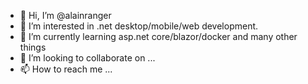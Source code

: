 - 👋 Hi, I’m @alainranger
- 👀 I’m interested in .net desktop/mobile/web development.  
- 🌱 I’m currently learning asp.net core/blazor/docker and many other things
- 💞️ I’m looking to collaborate on ...
- 📫 How to reach me ...

<!---
alainranger/alainranger is a ✨ special ✨ repository because its `README.md` (this file) appears on your GitHub profile.
You can click the Preview link to take a look at your changes.
--->
